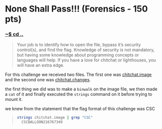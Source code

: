 # None Shall Pass!!! (Forensics - 150 pts)

### [~$ cd ..](../)

> Your job is to identify how to open the file, bypass it’s security control(s), and find the flag. Knowledge of security is not mandatory, but having some knowledge about programming concepts or languages will help. If you have a love for chitchat or lighthouses, you will have an extra edge.


For this challenge we received two files. The first one was [chitchat.image](chitchat.image) and the second one was [chitchat.changes](chitchat.changes).

the first thing we did was to make a `binwalk` on the image file, we then made a `cat` of it and finally executed the `strings` command on it before trying to mount it. 

we knew from the statement that the flag format of this challenge was CSC<STRINGS>

> ```sh
> strings chitchat.image | grep "CSC"
>	CSCBALLOON216767349
>```